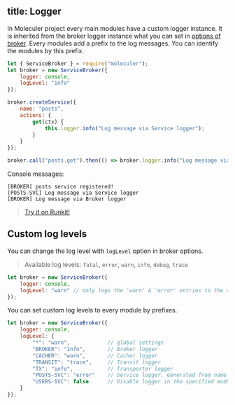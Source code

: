 title: Logger
---
In Moleculer project every main modules have a custom logger instance. It is inherited from the broker logger instance what you can set in [options of broker](broker.html#Constructor-options).
Every modules add a prefix to the log messages. You can identify the modules by this prefix.

```js
let { ServiceBroker } = require("moleculer");
let broker = new ServiceBroker({
    logger: console,
    logLevel: "info"
});

broker.createService({
    name: "posts",
    actions: {
        get(ctx) {
            this.logger.info("Log message via Service logger");
        }
    }
});

broker.call("posts.get").then(() => broker.logger.info("Log message via Broker logger"));
```
Console messages:
```
[BROKER] posts service registered!
[POSTS-SVC] Log message via Service logger
[BROKER] Log message via Broker logger
```
> [Try it on Runkit!](https://runkit.com/icebob/58b1f93be302c300142e2aae)

## Custom log levels
You can change the log level with `logLevel` option in broker options.

> Available log levels: `fatal`, `error`, `warn`, `info`, `debug`, `trace`

```js
let broker = new ServiceBroker({
    logger: console,
    logLevel: "warn" // only logs the 'warn' & 'error' entries to the console
});
```

You can set custom log levels to every module by prefixes.
```js
let broker = new ServiceBroker({
    logger: console,
    logLevel: {
        "*": "warn",            // global settings
        "BROKER": "info",       // Broker logger
        "CACHER": "warn",       // Cacher logger
        "TRANSIT": "trace",     // Transit logger
        "TX": "info",           // Transporter logger
        "POSTS-SVC": "error"    // Service logger. Generated from name of service with '-SVC' suffix
        "USERS-SVC": false      // Disable logger in the specified module
    }
});
```